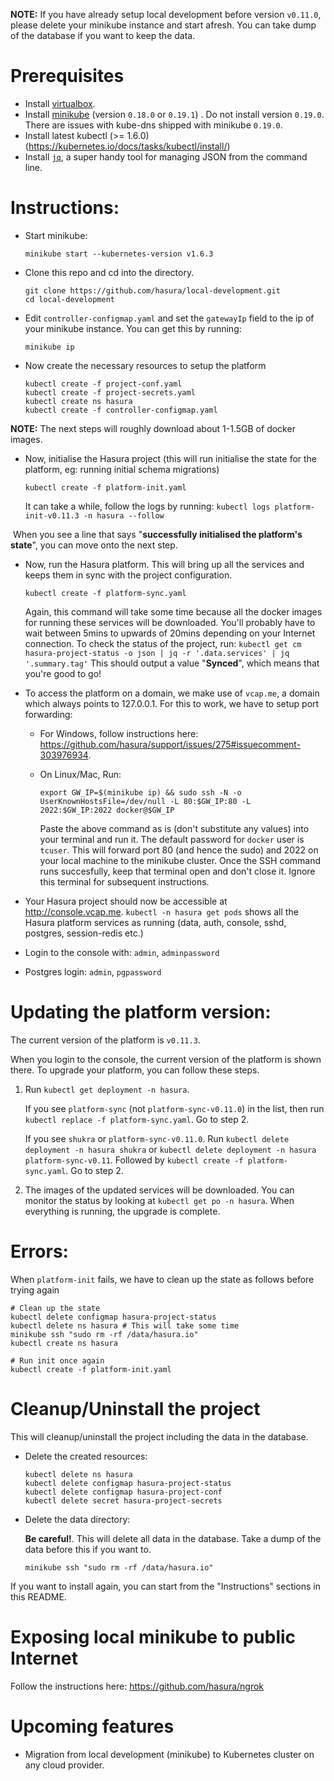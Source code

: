 **NOTE:** If you have already setup local development before version ``v0.11.0``, please delete your minikube instance and start afresh. You can take dump of the database if you want to keep the data.

# Prerequisites

- Install [virtualbox](https://kubernetes.io/docs/tasks/tools/install-minikube).
- Install [minikube](https://github.com/kubernetes/minikube/releases) (version ``0.18.0`` or ``0.19.1``) . Do not install version ``0.19.0``. There are issues with kube-dns shipped with minikube `0.19.0`.
- Install latest kubectl (>= 1.6.0) (https://kubernetes.io/docs/tasks/kubectl/install/)
- Install [`jq`](https://stedolan.github.io/jq/), a super handy tool for managing JSON from the command line.

# Instructions:

- Start minikube:

  ```
  minikube start --kubernetes-version v1.6.3
  ```

- Clone this repo and cd into the directory.
  ```
  git clone https://github.com/hasura/local-development.git
  cd local-development
  ```

- Edit ``controller-configmap.yaml`` and set the ``gatewayIp`` field to the ip of your minikube instance. You can get this by running:

  ```
  minikube ip
  ```

- Now create the necessary resources to setup the platform
  ```
  kubectl create -f project-conf.yaml
  kubectl create -f project-secrets.yaml
  kubectl create ns hasura
  kubectl create -f controller-configmap.yaml
  ```

**NOTE:** The next steps will roughly download about 1-1.5GB of docker images.

- Now, initialise the Hasura project (this will run initialise the state for the platform, eg: running initial schema migrations)
  ```
  kubectl create -f platform-init.yaml
  ```
  It can take a while, follow the logs by running: ``kubectl logs platform-init-v0.11.3 -n hasura --follow``

  When you see a line that says "**successfully initialised the platform's state**", you can move onto the next step.

- Now, run the Hasura platform. This will bring up all the services and keeps them in sync with the project configuration.
  ```
  kubectl create -f platform-sync.yaml
  ```
  Again, this command will take some time because all the docker images for running these services will be downloaded. You'll probably have to wait between 5mins to upwards of 20mins depending on your Internet connection.
  To check the status of the project, run: ``kubectl get cm hasura-project-status -o json | jq -r '.data.services' | jq '.summary.tag'``
  This should output a value "**Synced**", which means that you're good to go!

- To access the platform on a domain, we make use of ``vcap.me``, a domain which always points to 127.0.0.1. For this to work, we have to setup port forwarding:
  - For Windows, follow instructions here: https://github.com/hasura/support/issues/275#issuecomment-303976934.
  - On Linux/Mac, Run:

    ```
    export GW_IP=$(minikube ip) && sudo ssh -N -o UserKnownHostsFile=/dev/null -L 80:$GW_IP:80 -L 2022:$GW_IP:2022 docker@$GW_IP
    ```
    Paste the above command as is (don't substitute any values) into your terminal and run it. The default password for `docker` user is `tcuser`. This will forward port 80 (and hence the sudo) and 2022 on your local machine to the minikube cluster. Once the SSH command runs succesfully, keep that terminal open and don't close it. Ignore this terminal for subsequent instructions.
- Your Hasura project should now be accessible at http://console.vcap.me.
  ``kubectl -n hasura get pods`` shows all the Hasura platform services as running (data, auth, console, sshd, postgres, session-redis etc.)
- Login to the console with: ``admin``, ``adminpassword``
- Postgres login: ``admin``, ``pgpassword``

# Updating the platform version:

The current version of the platform is `v0.11.3`.

When you login to the console, the current version of the platform is shown there. To upgrade your platform, you can follow these steps.

1. Run `kubectl get deployment -n hasura`.

   If you see `platform-sync` (not `platform-sync-v0.11.0`) in the list, then run `kubectl replace -f platform-sync.yaml`. Go to step 2.

   If you see `shukra` or `platform-sync-v0.11.0`. Run `kubectl delete deployment -n hasura shukra` or `kubectl delete deployment -n hasura platform-sync-v0.11`. Followed by `kubectl create -f platform-sync.yaml`. Go to step 2.

2. The images of the updated services will be downloaded. You can monitor the status by looking at `kubectl get po -n hasura`. When everything is running, the upgrade is complete.


# Errors:

When ``platform-init`` fails, we have to clean up the state as follows before trying again

  ```
  # Clean up the state
  kubectl delete configmap hasura-project-status
  kubectl delete ns hasura # This will take some time
  minikube ssh "sudo rm -rf /data/hasura.io"
  kubectl create ns hasura

  # Run init once again
  kubectl create -f platform-init.yaml
  ```

# Cleanup/Uninstall the project

This will cleanup/uninstall the project including the data in the database.

- Delete the created resources:

  ```
  kubectl delete ns hasura
  kubectl delete configmap hasura-project-status
  kubectl delete configmap hasura-project-conf
  kubectl delete secret hasura-project-secrets
  ```
- Delete the data directory:

  **Be careful!**. This will delete all data in the database. Take a dump of the data before this if you want to.

  ```
  minikube ssh "sudo rm -rf /data/hasura.io"
  ```
If you want to install again, you can start from the "Instructions" sections in this README.

# Exposing local minikube to public Internet

Follow the instructions here: https://github.com/hasura/ngrok

# Upcoming features
- Migration from local development (minikube) to Kubernetes cluster on any cloud provider.
